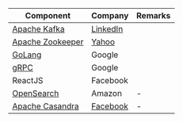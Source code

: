 
| Component                                                                 | Company                                                                               | Remarks |
|---------------------------------------------------------------------------|---------------------------------------------------------------------------------------|---------|
| [Apache Kafka](4_MessageBrokers/Kafka.md)                                 | [LinkedIn](https://engineering.linkedin.com/blog/2019/apache-kafka-trillion-messages) |         |
| [Apache Zookeeper](4_MessageBrokers/Kafka.md#zookeeper)                   | [Yahoo](https://en.wikipedia.org/wiki/Apache_ZooKeeper)                               |         |
| [GoLang](../5_ProgrammingLanguages/1_GoLang)                              | Google                                                                                |         |
| [gRPC](2_APITechOptions/gPRC.md)                                          | Google                                                                                |         |
| ReactJS                                                                   | Facebook                                                                              |         |
| [OpenSearch](../2_AWSComponents/6_DatabaseServices/AmazonOpenSearch.md)   | Amazon                                                                                | -       |
| [Apache Casandra](3_DatabaseComponents/NoSQL-Databases/ApacheCasandra.md) | [Facebook](https://cassandra.apache.org/_/index.html)                                                                            | -       |


